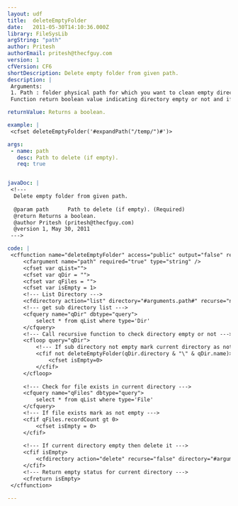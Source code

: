```yaml
---
layout: udf
title:  deleteEmptyFolder
date:   2011-05-30T14:10:36.000Z
library: FileSysLib
argString: "path"
author: Pritesh
authorEmail: pritesh@thecfguy.com
version: 1
cfVersion: CF6
shortDescription: Delete empty folder from given path.
description: |
 Arguments:
 1. Path : folder physical path for which you want to clean empty directory.
 Function return boolean value indicating directory empty or not and if empty it will be deleted.

returnValue: Returns a boolean.

example: |
 <cfset deleteEmptyFolder('#expandPath("/temp/")#')>

args:
 - name: path
   desc: Path to delete (if empty).
   req: true


javaDoc: |
 <!---
  Delete empty folder from given path.
  
  @param path      Path to delete (if empty). (Required)
  @return Returns a boolean. 
  @author Pritesh (pritesh@thecfguy.com) 
  @version 1, May 30, 2011 
 --->

code: |
 <cffunction name="deleteEmptyFolder" access="public" output="false" returntype="boolean">
     <cfargument name="path" required="true" type="string" />
     <cfset var qList="">
     <cfset var qDir = "">
     <cfset var qFiles = "">
     <cfset var isEmpty = 1>
     <!--- List Directory --->
     <cfdirectory action="list" directory="#arguments.path#" recurse="no" name="qList">
     <!--- get sub directory list --->
     <cfquery name="qDir" dbtype="query">
         select * from qList where type='Dir'
     </cfquery>
     <!--- Call recursive function to check directory empty or not --->
     <cfloop query="qDir">
         <!--- If sub directory not empty mark current directory as not empty. --->
         <cfif not deleteEmptyFolder(qDir.directory & "\" & qDir.name)>
             <cfset isEmpty=0>
         </cfif>
     </cfloop>
 
     <!--- Check for file exists in current directory --->
     <cfquery name="qFiles" dbtype="query">
         select * from qList where type='File'
     </cfquery>
     <!--- If file exists mark as not empty --->
     <cfif qFiles.recordCount gt 0>
         <cfset isEmpty = 0>
     </cfif>
 
     <!--- If current directory empty then delete it --->
     <cfif isEmpty>
         <cfdirectory action="delete" recurse="false" directory="#arguments.path#">
     </cfif>
     <!--- Return empty status for current directory --->
     <cfreturn isEmpty>
 </cffunction>

---
```


